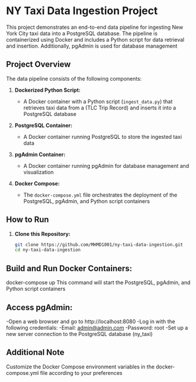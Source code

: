 # NY Taxi Data Ingestion Project

This project demonstrates an end-to-end data pipeline for ingesting New York City taxi data into a PostgreSQL database. The pipeline is containerized using Docker and includes a Python script for data retrieval and insertion. Additionally, pgAdmin is used for database management

## Project Overview

The data pipeline consists of the following components:

1. **Dockerized Python Script:**
   - A Docker container with a Python script (`ingest_data.py`) that retrieves taxi data from a (TLC Trip Record) and inserts it into a PostgreSQL database

2. **PostgreSQL Container:**
   - A Docker container running PostgreSQL to store the ingested taxi data

3. **pgAdmin Container:**
   - A Docker container running pgAdmin for database management and visualization

4. **Docker Compose:**
   - The `docker-compose.yml` file orchestrates the deployment of the PostgreSQL, pgAdmin, and Python script containers

## How to Run

1. **Clone this Repository:**
   ```bash
   git clone https://github.com/MHMD1001/ny-taxi-data-ingestion.git
   cd ny-taxi-data-ingestion

## Build and Run Docker Containers:
docker-compose up
This command will start the PostgreSQL, pgAdmin, and Python script containers

## Access pgAdmin:
-Open a web browser and go to http://localhost:8080
-Log in with the following credentials:
-Email: admin@admin.com
-Password: root
-Set up a new server connection to the PostgreSQL database (ny_taxi)

## Additional Note
Customize the Docker Compose environment variables in the docker-compose.yml file according to your preferences
